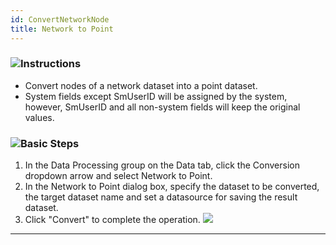 ```yaml
---
id: ConvertNetworkNode
title: Network to Point
---
```

### ![](../../img-en/read.gif)Instructions

  * Convert nodes of a network dataset into a point dataset.
  * System fields except SmUserID will be assigned by the system, however, SmUserID and all non-system fields will keep the original values.

### ![](../../img-en/read.gif)Basic Steps

  1. In the Data Processing group on the Data tab, click the Conversion dropdown arrow and select Network to Point.
  2. In the Network to Point dialog box, specify the dataset to be converted, the target dataset name and set a datasource for saving the result dataset.
  3. Click "Convert" to complete the operation.
![](img-en/NetToPoint.png)  
---  


